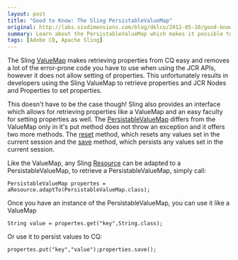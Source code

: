 ```yaml
---
layout: post
title: "Good to Know: The Sling PersistableValueMap"
original: http://labs.sixdimensions.com/blog/dklco/2012-05-10/good-know-sling-persistablevaluemap
summary: Learn about the PersistableValueMap which makes it possible to save values to the JCR datastore through the Sling API.
tags: [Adobe CQ, Apache Sling]
---
```


The Sling [ValueMap][1] makes retrieving properties from CQ easy and removes a lot of the error-prone code you have to use when using the JCR APIs, however it does not allow setting of properties.  This unfortunately results in developers using the Sling ValueMap to retrieve properties and JCR Nodes and Properties to set properties. 

This doesn't have to be the case though!  Sling also provides an interface which allows for retrieving properties like a ValueMap and an easy faculty for setting properties as well.  The [PersistableValueMap][2] differs from the ValueMap only in it's put method does not throw an exception and it offers two more methods.  The [reset][3] method, which resets any values set in the current session and the [save][4] method, which persists any values set in the current session.

Like the ValueMap, any Sling [Resource][5] can be adapted to a PersistableValueMap, to retrieve a PersistableValueMap, simply call:

    PersistableValueMap propertes = aResource.adaptTo(PersistableValueMap.class);

Once you have an instance of the PersistableValueMap, you can use it like a ValueMap

    String value = propertes.get("key",String.class);

Or use it to persist values to CQ:

    propertes.put("key","value");properties.save();

 [1]: http://sling.apache.org/apidocs/sling6/org/apache/sling/api/resource/ValueMap.html
 [2]: http://sling.apache.org/apidocs/sling6/org/apache/sling/api/resource/PersistableValueMap.html
 [3]: http://sling.apache.org/apidocs/sling6/org/apache/sling/api/resource/PersistableValueMap.html#reset%28%29
 [4]: http://sling.apache.org/apidocs/sling6/org/apache/sling/api/resource/PersistableValueMap.html#save%28%29
 [5]: http://sling.apache.org/apidocs/sling6/org/apache/sling/api/resource/Resource.html  